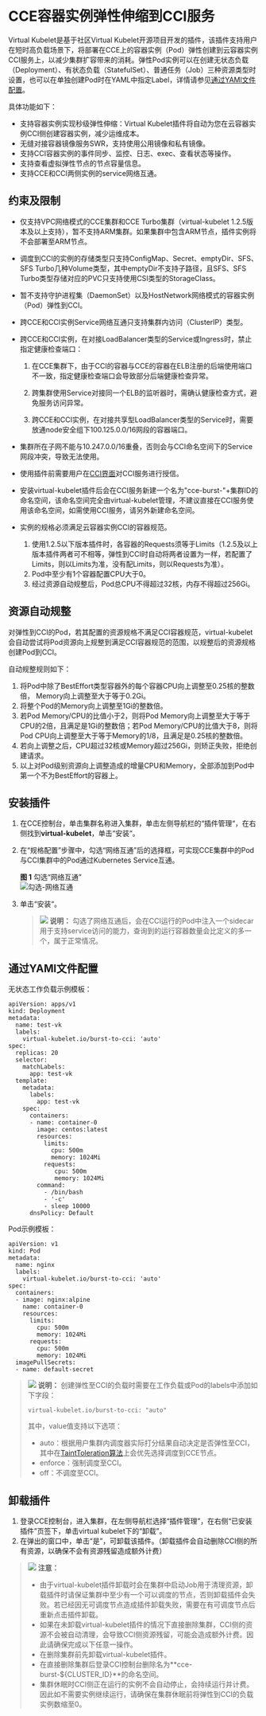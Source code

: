 # CCE容器实例弹性伸缩到CCI服务<a name="cce_01_0295"></a>

Virtual Kubelet是基于社区Virtual Kubelet开源项目开发的插件，该插件支持用户在短时高负载场景下，将部署在CCE上的容器实例（Pod）弹性创建到云容器实例CCI服务上，以减少集群扩容带来的消耗。弹性Pod实例可以在创建无状态负载（Deployment）、有状态负载（StatefulSet）、普通任务（Job）三种资源类型时设置，也可以在单独创建Pod时在YAML中指定Label，详情请参见[通过YAMl文件配置](#zh-cn_topic_0287319085_section1088133211315)。

具体功能如下：

-   支持容器实例实现秒级弹性伸缩：Virtual Kubelet插件将自动为您在云容器实例CCI侧创建容器实例，减少运维成本。
-   无缝对接容器镜像服务SWR，支持使用公用镜像和私有镜像。
-   支持CCI容器实例的事件同步、监控、日志、exec、查看状态等操作。
-   支持查看虚拟弹性节点的节点容量信息。
-   支持CCE和CCI两侧实例的service网络互通。

## 约束及限制<a name="zh-cn_topic_0287319085_section1925910435328"></a>

-   仅支持VPC网络模式的CCE集群和CCE Turbo集群（virtual-kubelet 1.2.5版本及以上支持），暂不支持ARM集群。如果集群中包含ARM节点，插件实例将不会部署至ARM节点。

-   调度到CCI的实例的存储类型只支持ConfigMap、Secret、emptyDir、SFS、SFS Turbo几种Volume类型，其中emptyDir不支持子路径，且SFS、SFS Turbo类型存储对应的PVC只支持使用CSI类型的StorageClass。
-   暂不支持守护进程集（DaemonSet）以及HostNetwork网络模式的容器实例（Pod）弹性到CCI。
-   跨CCE和CCI实例Service网络互通只支持集群内访问（ClusterIP）类型。
-   跨CCE和CCI实例，在对接LoadBalancer类型的Service或Ingress时，禁止指定健康检查端口：

    1. 在CCE集群下，由于CCI的容器与CCE的容器在ELB注册的后端使用端口不一致，指定健康检查端口会导致部分后端健康检查异常。

    2. 跨集群使用Service对接同一个ELB的监听器时，需确认健康检查方式，避免服务访问异常。

    3. 跨CCE和CCI实例，在对接共享型LoadBalancer类型的Service时，需要放通node安全组下100.125.0.0/16网段的容器端口。

-   集群所在子网不能与10.247.0.0/16重叠，否则会与CCI命名空间下的Service网段冲突，导致无法使用。
-   使用插件前需要用户在[CCI界面](https://console.huaweicloud.com/cci/?locale=zh-cn#/dashboard)对CCI服务进行授信。
-   安装virtual-kubelet插件后会在CCI服务新建一个名为"cce-burst-"+集群ID的命名空间，该命名空间完全由virtual-kubelet管理，不建议直接在CCI服务使用该命名空间，如需使用CCI服务，请另外新建命名空间。
-   实例的规格必须满足云容器实例CCI的容器规范。
    1.  使用1.2.5以下版本插件时，各容器的Requests须等于Limits（1.2.5及以上版本插件两者可不相等，弹性到CCI时自动将两者设置为一样，若配置了Limits，则以Limits为准，没有配Limits，则以Requests为准）。
    2.  Pod中至少有1个容器配置CPU大于0。
    3.  经过资源自动规整后，Pod总CPU不得超过32核，内存不得超过256Gi。


## 资源自动规整<a name="zh-cn_topic_0287319085_section13693164115114"></a>

对弹性到CCI的Pod，若其配置的资源规格不满足CCI容器规范，virtual-kubelet会自动尝试将Pod资源向上规整到满足CCI容器规范的范围，以规整后的资源规格创建Pod到CCI。

自动规整规则如下：

1.  将Pod中除了BestEffort类型容器外的每个容器CPU向上调整至0.25核的整数倍， Memory向上调整至大于等于0.2Gi。
2.  将整个Pod的Memory向上调整至1Gi的整数倍。
3.  若Pod Memory/CPU的比值小于2，则将Pod Memory向上调整至大于等于CPU的2倍，且满足是1Gi的整数倍；若Pod Memory/CPU的比值大于8，则将Pod CPU向上调整至大于等于Memory的1/8，且满足是0.25核的整数倍。
4.  若向上调整之后，CPU超过32核或Memory超过256Gi，则矫正失败，拒绝创建请求。
5.  以上对Pod级别资源向上调整造成的增量CPU和Memory，全部添加到Pod中第一个不为BestEffort的容器上。

## 安装插件<a name="zh-cn_topic_0287319085_section1372419715333"></a>

1.  在CCE控制台，单击集群名称进入集群，单击左侧导航栏的“插件管理“，在右侧找到**virtual-kubelet**，单击“安装“。
2.  在“规格配置”步骤中，勾选“网络互通”后的选择框，可实现CCE集群中的Pod与CCI集群中的Pod通过Kubernetes Service互通。

    **图 1**  勾选“网络互通”<a name="zh-cn_topic_0287319085_cce_10_0135_fig4189175010414"></a>  
    ![](figures/勾选-网络互通.png "勾选-网络互通")

3.  单击“安装“。

    >![](public_sys-resources/icon-note.gif) **说明：** 
    >勾选了网络互通后，会在CCI运行的Pod中注入一个sidecar用于支持service访问的能力，查询到的运行容器数量会比定义的多一个，属于正常情况。


## 通过YAMl文件配置<a name="zh-cn_topic_0287319085_section1088133211315"></a>

无状态工作负载示例模板：

```
apiVersion: apps/v1
kind: Deployment
metadata:
  name: test-vk
  labels:
    virtual-kubelet.io/burst-to-cci: 'auto'
spec:
  replicas: 20
  selector:
    matchLabels:
      app: test-vk
  template:
    metadata:
      labels:
        app: test-vk
    spec:
      containers:
      - name: container-0
        image: centos:latest
        resources:
          limits:
            cpu: 500m
            memory: 1024Mi
          requests:
             cpu: 500m
             memory: 1024Mi
        command:
          - /bin/bash
          - '-c'
          - sleep 10000
      dnsPolicy: Default
```

Pod示例模板：

```
apiVersion: v1
kind: Pod
metadata:
  name: nginx
  labels:
    virtual-kubelet.io/burst-to-cci: 'auto'
spec:
  containers:
  - image: nginx:alpine
    name: container-0
    resources:
      limits:
        cpu: 500m
        memory: 1024Mi
      requests:
        cpu: 500m
        memory: 1024Mi
  imagePullSecrets:
  - name: default-secret
```

>![](public_sys-resources/icon-note.gif) **说明：** 
>创建弹性至CCI的负载时需要在工作负载或Pod的labels中添加如下字段：
>```
>virtual-kubelet.io/burst-to-cci: "auto"
>```
>其中，value值支持以下选项：
>-   auto：根据用户集群内调度器实际打分结果自动决定是否弹性至CCI，其中在[TaintToleration算法](https://kubernetes.io/docs/reference/scheduling/config/#scheduling-plugins)上会优先选择调度到CCE节点。
>-   enforce：强制调度至CCI。
>-   off：不调度至CCI。

## 卸载插件<a name="zh-cn_topic_0287319085_section209521549145718"></a>

1.  登录CCE控制台，进入集群，在左侧导航栏选择“插件管理”，在右侧“已安装插件”页签下，单击virtual kubelet下的“卸载”。
2.  在弹出的窗口中，单击“是”，可卸载该插件。（卸载插件会自动删除CCI侧的所有资源，以确保不会有资源残留造成额外计费）

>![](public_sys-resources/icon-caution.gif) **注意：** 
>-   由于virtual-kubelet插件卸载时会在集群中启动Job用于清理资源，卸载插件时请保证集群中至少有一个可以调度的节点，否则卸载插件会失败。若已经因无可调度节点造成插件卸载失败，需要在有可调度节点后重新点击插件卸载。
>-   如果在未卸载virtual-kubelet插件的情况下直接删除集群，CCI侧的资源不会被自动清理，会导致CCI侧资源残留，可能会造成额外计费。因此请确保完成以下任意一操作。
>    -   在删除集群前先卸载virtual-kubelet插件。
>    -   在直接删除集群后登录CCI控制台删除名为**cce-burst-$\{CLUSTER\_ID\}**的命名空间。
>    -   集群休眠时CCI侧正在运行的实例不会自动停止，会持续运行并计费。因此如不需要实例继续运行，请确保在集群休眠前将弹性到CCI的负载实例数缩至0。


